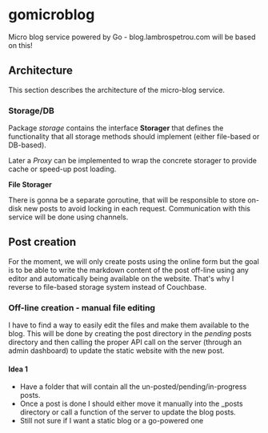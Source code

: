 # gomicroblog
Micro blog service powered by Go - blog.lambrospetrou.com will be based on this!

## Architecture

This section describes the architecture of the micro-blog service.

### Storage/DB

Package *storage* contains the interface **Storager** that defines the functionality that all storage methods should implement (either file-based or DB-based).

Later a *Proxy* can be implemented to wrap the concrete storager to provide cache or speed-up post loading.

**File Storager**

There is gonna be a separate goroutine, that will be responsible to store on-disk new posts to avoid locking in each request. Communication with this service will be done using channels.


## Post creation

For the moment, we will only create posts using the online form but the goal is to be able to write the markdown content of the post off-line using any editor and automatically being available on the website. That's why I reverse to file-based storage system instead of Couchbase.

### Off-line creation - manual file editing

I have to find a way to easily edit the files and make them available to the blog.
This will be done by creating the post directory in the *pending* posts directory and then calling the proper API call on the server (through an admin dashboard) to update the static website with the new post.

#### Idea 1

* Have a folder that will contain all the un-posted/pending/in-progress posts.
* Once a post is done I should either move it manually into the _posts directory or call a function of the server to update the blog posts.
* Still not sure if I want a static blog or a go-powered one
